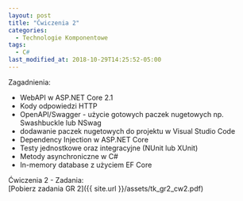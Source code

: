 ```yaml
---
layout: post
title: "Ćwiczenia 2"
categories:
  - Technologie Komponentowe
tags:
  - C#
last_modified_at: 2018-10-29T14:25:52-05:00
---
```


Zagadnienia:
* WebAPI w ASP.NET Core 2.1
* Kody odpowiedzi HTTP
* OpenAPI/Swagger - użycie gotowych paczek nugetowych np. Swashbuckle lub NSwag
* dodawanie paczek nugetowych do projektu w Visual Studio Code
* Dependency Injection w ASP.NET Core
* Testy jednostkowe oraz integracyjne (NUnit lub XUnit)
* Metody asynchroniczne w C#
* In-memory database z użyciem EF Core

Ćwiczenia 2 - Zadania:<br/>
[Pobierz zadania GR 2]({{ site.url }}/assets/tk_gr2_cw2.pdf)<br/>
